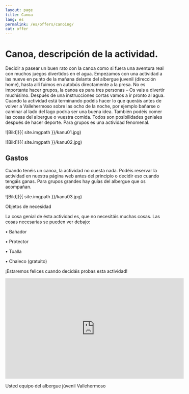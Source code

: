 ```yaml
---
layout: page
title: Canoa
lang: es
permalink: /es/offers/canoing/
cat: offer
---
```


# Canoa, descripción de la actividad.

Decidir a pasear un buen rato con la canoa como si fuera una aventura real con muchos juegos divertidos en el agua. Empezamos con una actividad a las nueve en punto de la mañana delante del albergue juvenil (dirección home), hasta allí fuimos en autobús directamente a la presa. No es importante hacer grupos, la canoa es para tres personas – Os vais a divertir muchísimo. Después de una instrucciones cortas vamos a ir pronto al agua. Cuando la actividad está terminando podéis hacer lo que queráis antes de volver a Vallehermoso sobre las ocho de la noche, por ejemplo bañarse o caminar al lado del lago podría ser una buena idea. También podéis comer las cosas del albergue o vuestra comida. Todos son posibilidades geniales después de hacer deporte. Para grupos es una actividad fenomenal. 

![Bild]({{ site.imgpath }}/kanu01.jpg)

![Bild]({{ site.imgpath }}/kanu02.jpg)

## Gastos 

Cuando tenéis un canoa, la actividad no cuesta nada. Podéis reservar la actividad en nuestra página web antes del principio o decidir eso cuando tengáis ganas. Para grupos grandes hay guías del albergue que os acompañan.

![Bild]({{ site.imgpath }}/kanu03.jpg)

Objetos de necesidad

La cosa genial de ésta actividad es, que no necesitáis muchas cosas. Las cosas necesarias se pueden ver debajo:

• Bañador 

• Protector

• Toalla

• Chaleco (gratuito)

¡Estaremos felices cuando decidáis probas esta actividad! 


<iframe width="560" height="315" src="https://www.youtube.com/embed/pt-KZ1OR3tA" frameborder="0" allowfullscreen></iframe>

Usted equipo del albergue júvenil Vallehermoso

